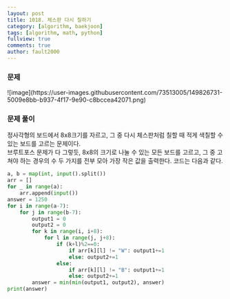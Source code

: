 ```yaml
---
layout: post
title: 1018. 체스판 다시 칠하기
category: [algorithm, baekjoon]
tags: [algorithm, math, python]
fullview: true
comments: true
author: fault2000
---
```

<h3>문제</h3>
![image](https://user-images.githubusercontent.com/73513005/149826731-5009e8bb-b937-4f17-9e90-c8bccea42071.png)
<h3>문제 풀이</h3>
정사각형의 보드에서 8x8크기를 자르고, 그 중 다시 체스판처럼 칠할 때 적게 색칠할 수 있는 보드를 고르는 문제이다.<br>
브루트포스 문제가 다 그렇듯, 8x8의 크기로 나눌 수 있는 모든 보드를 고르고, 그 중 고쳐야 하는 경우의 수 두 가지를 전부 모아 가장 작은 값을 출력한다. 코드는 다음과 같다.


```python
a, b = map(int, input().split())
arr = []
for _ in range(a):
    arr.append(input())
answer = 1250
for i in range(a-7):
    for j in range(b-7):
        output1 = 0
        output2 = 0
        for k in range(i, i+8):
            for l in range(j, j+8):
                if (k+l)%2==0:
                    if arr[k][l] != "W": output1+=1
                    else: output2+=1
                else:
                    if arr[k][l] != "B": output1+=1
                    else: output2+=1
        answer = min(min(output1, output2), answer)
print(answer)
```